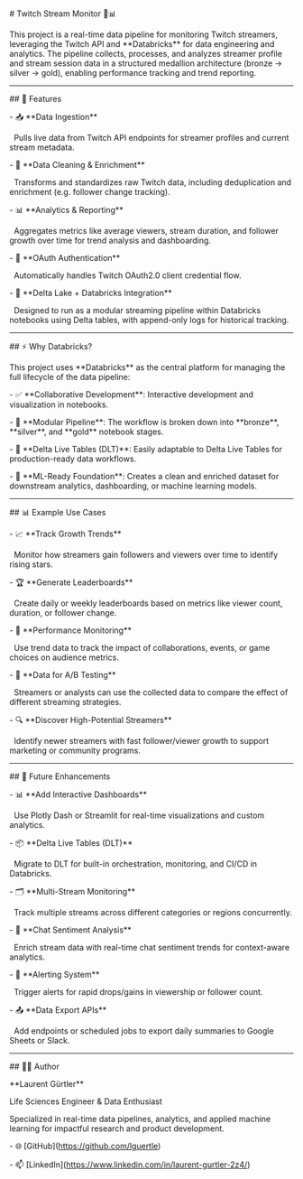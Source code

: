 \# Twitch Stream Monitor 🎥📊



This project is a real-time data pipeline for monitoring Twitch streamers, leveraging the Twitch API and \*\*Databricks\*\* for data engineering and analytics. The pipeline collects, processes, and analyzes streamer profile and stream session data in a structured medallion architecture (bronze → silver → gold), enabling performance tracking and trend reporting.



---



\## 🚀 Features



\- 📥 \*\*Data Ingestion\*\*  

&nbsp; Pulls live data from Twitch API endpoints for streamer profiles and current stream metadata.



\- 🧼 \*\*Data Cleaning \& Enrichment\*\*  

&nbsp; Transforms and standardizes raw Twitch data, including deduplication and enrichment (e.g. follower change tracking).



\- 📊 \*\*Analytics \& Reporting\*\*  

&nbsp; Aggregates metrics like average viewers, stream duration, and follower growth over time for trend analysis and dashboarding.



\- 🔐 \*\*OAuth Authentication\*\*  

&nbsp; Automatically handles Twitch OAuth2.0 client credential flow.



\- 🔁 \*\*Delta Lake + Databricks Integration\*\*  

&nbsp; Designed to run as a modular streaming pipeline within Databricks notebooks using Delta tables, with append-only logs for historical tracking.



---



\## ⚡ Why Databricks?



This project uses \*\*Databricks\*\* as the central platform for managing the full lifecycle of the data pipeline:



\- ✅ \*\*Collaborative Development\*\*: Interactive development and visualization in notebooks.

\- 🔄 \*\*Modular Pipeline\*\*: The workflow is broken down into \*\*bronze\*\*, \*\*silver\*\*, and \*\*gold\*\* notebook stages.

\- 🧱 \*\*Delta Live Tables (DLT)\*\*: Easily adaptable to Delta Live Tables for production-ready data workflows.

\- 🧠 \*\*ML-Ready Foundation\*\*: Creates a clean and enriched dataset for downstream analytics, dashboarding, or machine learning models.



---



\## 📊 Example Use Cases



\- 📈 \*\*Track Growth Trends\*\*  

&nbsp; Monitor how streamers gain followers and viewers over time to identify rising stars.



\- 🏆 \*\*Generate Leaderboards\*\*  

&nbsp; Create daily or weekly leaderboards based on metrics like viewer count, duration, or follower change.



\- 🎯 \*\*Performance Monitoring\*\*  

&nbsp; Use trend data to track the impact of collaborations, events, or game choices on audience metrics.



\- 🧪 \*\*Data for A/B Testing\*\*  

&nbsp; Streamers or analysts can use the collected data to compare the effect of different streaming strategies.



\- 🔍 \*\*Discover High-Potential Streamers\*\*  

&nbsp; Identify newer streamers with fast follower/viewer growth to support marketing or community programs.



---



\## 🧠 Future Enhancements



\- 📊 \*\*Add Interactive Dashboards\*\*  

&nbsp; Use Plotly Dash or Streamlit for real-time visualizations and custom analytics.



\- 📦 \*\*Delta Live Tables (DLT)\*\*  

&nbsp; Migrate to DLT for built-in orchestration, monitoring, and CI/CD in Databricks.



\- 🗂️ \*\*Multi-Stream Monitoring\*\*  

&nbsp; Track multiple streams across different categories or regions concurrently.



\- 🧠 \*\*Chat Sentiment Analysis\*\*  

&nbsp; Enrich stream data with real-time chat sentiment trends for context-aware analytics.



\- 🔔 \*\*Alerting System\*\*  

&nbsp; Trigger alerts for rapid drops/gains in viewership or follower count.



\- 📤 \*\*Data Export APIs\*\*  

&nbsp; Add endpoints or scheduled jobs to export daily summaries to Google Sheets or Slack.



---



\## 🧑‍💻 Author



\*\*Laurent Gürtler\*\*  

Life Sciences Engineer \& Data Enthusiast  

Specialized in real-time data pipelines, analytics, and applied machine learning for impactful research and product development.



\- 🌐 \[GitHub](https://github.com/lguertle)

\- 📫 \[LinkedIn](https://www.linkedin.com/in/laurent-gurtler-2z4/)

